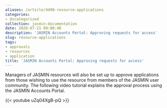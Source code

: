 ```yaml
---
aliases: /article/4490-resource-applications
categories:
- Uncategorized
collection: jasmin-documentation
date: 2020-07-21 09:00:40
description: 'JASMIN Accounts Portal: Approving requests for access'
slug: resource-applications
tags:
- approvals
- resources
- application
title: 'JASMIN Accounts Portal: Approving requests for access'
---
```


Managers of JASMIN resources will also be set up to approve applications from
those wishing to use the resource from members of the JASMIN user community.
The following video tutorial explains the approval process using the JASMIN
Accounts Portal.

{{< youtube uZq04XgB-pQ >}}


